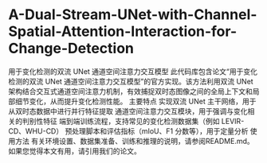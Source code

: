 # A-Dual-Stream-UNet-with-Channel-Spatial-Attention-Interaction-for-Change-Detection
用于变化检测的双流 UNet 通道空间注意力交互模型 此代码库包含论文“用于变化检测的双流 UNet 通道空间注意力交互模型”的官方实现。该方法利用双流 UNet 架构结合交互式通道空间注意力机制，有效捕捉双时态图像之间的全局上下文和局部细节变化，从而提升变化检测性能。 主要特点 实现双流 UNet 主干网络，用于从双时态数据中进行并行特征提取 通道空间注意力交互模块，用于强调与变化相关的判别性特征 端到端训练流程，支持常见的变化检测数据集（例如 LEVIR-CD、WHU-CD） 预处理脚本和评估指标（mIoU、F1 分数等），用于定量分析 使用方法 有关环境设置、数据集准备、训练和推理的说明，请参阅README.md。 如果您觉得本文有用，请引用我们的论文。
